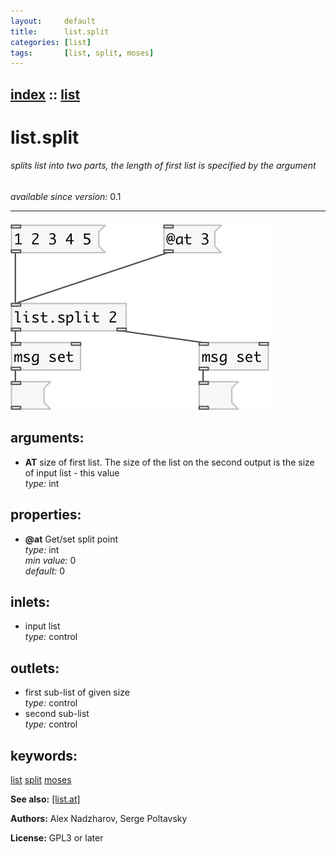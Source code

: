 ```yaml
---
layout:     default
title:      list.split
categories: [list]
tags:       [list, split, moses]
---
```

[index](index.html) :: [list](category_list.html)
---

# list.split

###### splits list into two parts, the length of first list is specified by the argument

*available since version:* 0.1

---




[![example](../examples/img/list.split.jpg)](../examples/pd/list.split.pd)



## arguments:

* **AT**
size of first list. The size of the list on the second output is the size of
input list - this value<br>
_type:_ int<br>





## properties:

* **@at** 
Get/set split point<br>
_type:_ int<br>
_min value:_ 0<br>
_default:_ 0<br>



## inlets:

* input list<br>
_type:_ control



## outlets:

* first sub-list of given size<br>
_type:_ control
* second sub-list<br>
_type:_ control



## keywords:

[list](keywords/list.html)
[split](keywords/split.html)
[moses](keywords/moses.html)



**See also:**
[\[list.at\]](list.at.html)




**Authors:** Alex Nadzharov, Serge Poltavsky




**License:** GPL3 or later





